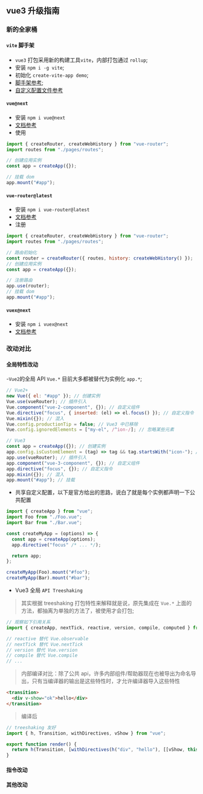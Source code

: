 ## vue3 升级指南

### 新的全家桶

#### `vite` 脚手架

- `vue3` 打包采用新的构建工具`vite`，内部打包通过 `rollup`;
- 安装 `npm i -g vite`;
- 初始化 `create-vite-app demo`;
- [脚手架参考](https://github.com/vitejs/vite);
- [自定义配置文件参考](https://github.com/vitejs/vite/blob/master/src/node/config.ts)

#### `vue@next`

- 安装 `npm i vue@next`
- [文档参考](https://vue3js.cn/vue-composition-api/#setup)
- 使用

```javascript
import { createRouter, createWebHistory } from "vue-router";
import routes from "./pages/routes";

// 创建应用实例
const app = createApp({});

// 挂载 dom
app.mount("#app");
```

#### `vue-router@latest`

- 安装 `npm i vue-router@latest`
- [文档参考](https://next.router.vuejs.org/guide/#router-view)
- 注册

```javascript
import { createRouter, createWebHistory } from "vue-router";
import routes from "./pages/routes";

// 路由初始化
const router = createRouter({ routes, history: createWebHistory() });
// 创建应用实例
const app = createApp({});

// 注册路由
app.use(router);
// 挂载 dom
app.mount("#app");
```

#### `vuex@next`

- 安装 `npm i vuex@next`
- [文档参考](https://github.com/vuejs/vuex/tree/v4.0.0-beta.4)

### 改动对比

#### 全局特性改动

-`Vue2`的全局 API `Vue.*` 目前大多都被替代为实例化 `app.*`;

```javascript
// Vue2+
new Vue({ el: "#app" }); // 创建实例
Vue.use(vueRouter); // 插件引入
Vue.component("vue-2-component", {}); // 自定义组件
Vue.directive("focus", { inserted: (el) => el.focus() }); // 自定义指令
Vue.mixin({}); // 混入
Vue.config.productionTip = false; // Vue3 中已移除
Vue.config.ignoredElements = ["my-el", /^ion-/]; // 忽略某些元素

// Vue3
const app = createApp({}); // 创建实例
app.config.isCustomElement = (tag) => tag && tag.startsWith("icon-"); // 替换
app.use(vueRouter); // 插件引入
app.component("vue-3-component", {}); // 自定义组件
app.directive("focus", {}); // 自定义指令
app.mixin({}); // 混入
app.mount("#app"); // 挂载
```

- 共享自定义配置，以下是官方给出的思路，说白了就是每个实例都声明一下公共配置

```javascript
import { createApp } from "vue";
import Foo from "./Foo.vue";
import Bar from "./Bar.vue";

const createMyApp = (options) => {
  const app = createApp(options);
  app.directive("focus" /* ... */);

  return app;
};

createMyApp(Foo).mount("#foo");
createMyApp(Bar).mount("#bar");
```

- Vue3 全局 `API Treeshaking`

> 其实根据 treeshaking 打包特性来解释就是说，原先集成在 `Vue.*` 上面的方法，都抽离为单独的方法了，被使用才会打包;

```javascript
// 观察如下引用关系
import { createApp, nextTick, reactive, version, compile, computed } from "vue";

// reactive 替代 Vue.observable
// nextTick 替代 Vue.nextTick
// version 替代 Vue.version
// compile 替代 Vue.compile
// ...
```

> 内部编译对比：除了公共 api，许多内部组件/帮助器现在也被导出为命名导出，只有当编译器的输出是这些特性时，才允许编译器导入这些特性

```html
<transition>
  <div v-show="ok">hello</div>
</transition>
```

> 编译后

```javascript
// treeshaking 友好
import { h, Transition, withDirectives, vShow } from "vue";

export function render() {
  return h(Transition, [withDirectives(h("div", "hello"), [[vShow, this.ok]])]);
}
```

#### 指令改动

#### 其他改动
